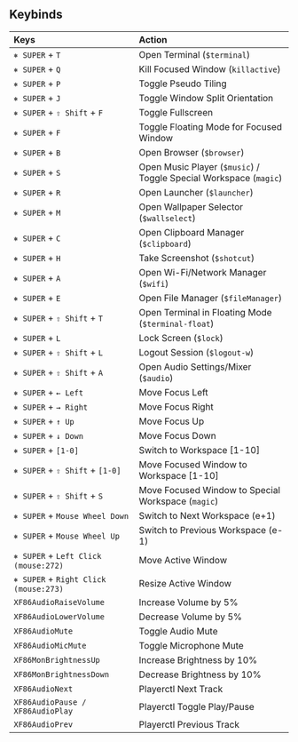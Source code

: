 ## Keybinds

| Keys | Action |
| :------------------------------ | :---------------------------- |
| `⎈ SUPER` + `T` | Open Terminal (`$terminal`) |
| `⎈ SUPER` + `Q` | Kill Focused Window (`killactive`) |
| `⎈ SUPER` + `P` | Toggle Pseudo Tiling |
| `⎈ SUPER` + `J` | Toggle Window Split Orientation |
| `⎈ SUPER` + `⇧ Shift` + `F` | Toggle Fullscreen |
| `⎈ SUPER` + `F` | Toggle Floating Mode for Focused Window |
| `⎈ SUPER` + `B` | Open Browser (`$browser`) |
| `⎈ SUPER` + `S` | Open Music Player (`$music`) / Toggle Special Workspace (`magic`) |
| `⎈ SUPER` + `R` | Open Launcher (`$launcher`) |
| `⎈ SUPER` + `M` | Open Wallpaper Selector (`$wallselect`) |
| `⎈ SUPER` + `C` | Open Clipboard Manager (`$clipboard`) |
| `⎈ SUPER` + `H` | Take Screenshot (`$shotcut`) |
| `⎈ SUPER` + `A` | Open Wi-Fi/Network Manager (`$wifi`) |
| `⎈ SUPER` + `E` | Open File Manager (`$fileManager`) |
| `⎈ SUPER` + `⇧ Shift` + `T` | Open Terminal in Floating Mode (`$terminal-float`) |
| `⎈ SUPER` + `L` | Lock Screen (`$lock`) |
| `⎈ SUPER` + `⇧ Shift` + `L` | Logout Session (`$logout-w`) |
| `⎈ SUPER` + `⇧ Shift` + `A` | Open Audio Settings/Mixer (`$audio`) |
| `⎈ SUPER` + `← Left` | Move Focus Left |
| `⎈ SUPER` + `→ Right` | Move Focus Right |
| `⎈ SUPER` + `↑ Up` | Move Focus Up |
| `⎈ SUPER` + `↓ Down` | Move Focus Down |
| `⎈ SUPER` + `[1-0]` | Switch to Workspace [1-10] |
| `⎈ SUPER` + `⇧ Shift` + `[1-0]` | Move Focused Window to Workspace [1-10] |
| `⎈ SUPER` + `⇧ Shift` + `S` | Move Focused Window to Special Workspace (`magic`) |
| `⎈ SUPER` + `Mouse Wheel Down` | Switch to Next Workspace (e+1) |
| `⎈ SUPER` + `Mouse Wheel Up` | Switch to Previous Workspace (e-1) |
| `⎈ SUPER` + `Left Click (mouse:272)` | Move Active Window |
| `⎈ SUPER` + `Right Click (mouse:273)` | Resize Active Window |
| `XF86AudioRaiseVolume` | Increase Volume by 5% |
| `XF86AudioLowerVolume` | Decrease Volume by 5% |
| `XF86AudioMute` | Toggle Audio Mute |
| `XF86AudioMicMute` | Toggle Microphone Mute |
| `XF86MonBrightnessUp` | Increase Brightness by 10% |
| `XF86MonBrightnessDown` | Decrease Brightness by 10% |
| `XF86AudioNext` | Playerctl Next Track |
| `XF86AudioPause / XF86AudioPlay` | Playerctl Toggle Play/Pause |
| `XF86AudioPrev` | Playerctl Previous Track |
